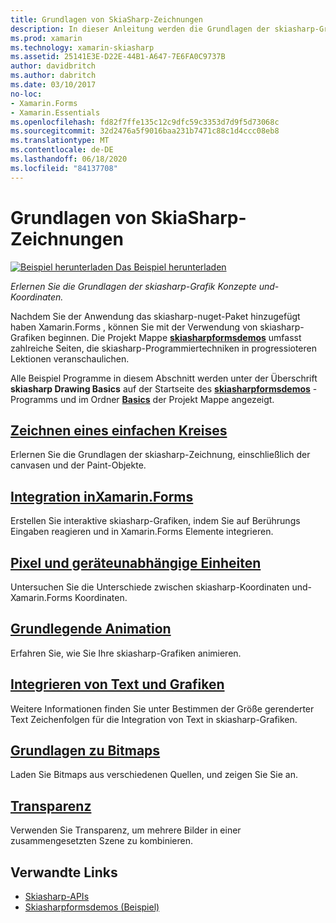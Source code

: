 ```yaml
---
title: Grundlagen von SkiaSharp-Zeichnungen
description: In dieser Anleitung werden die Grundlagen der skiasharp-Grafik Konzepte und-Koordinaten in- Xamarin.Forms Anwendungen erläutert.
ms.prod: xamarin
ms.technology: xamarin-skiasharp
ms.assetid: 25141E3E-D22E-44B1-A647-7E6FA0C9737B
author: davidbritch
ms.author: dabritch
ms.date: 03/10/2017
no-loc:
- Xamarin.Forms
- Xamarin.Essentials
ms.openlocfilehash: fd82f7ffe135c12c9dfc59c3353d7d9f5d73068c
ms.sourcegitcommit: 32d2476a5f9016baa231b7471c88c1d4ccc08eb8
ms.translationtype: MT
ms.contentlocale: de-DE
ms.lasthandoff: 06/18/2020
ms.locfileid: "84137708"
---
```

# <a name="skiasharp-drawing-basics"></a>Grundlagen von SkiaSharp-Zeichnungen

[![Beispiel herunterladen](~/media/shared/download.png) Das Beispiel herunterladen](https://docs.microsoft.com/samples/xamarin/xamarin-forms-samples/skiasharpforms-demos)

_Erlernen Sie die Grundlagen der skiasharp-Grafik Konzepte und-Koordinaten._

Nachdem Sie der Anwendung das skiasharp-nuget-Paket hinzugefügt haben Xamarin.Forms , können Sie mit der Verwendung von skiasharp-Grafiken beginnen. Die Projekt Mappe [**skiasharpformsdemos**](https://docs.microsoft.com/samples/xamarin/xamarin-forms-samples/skiasharpforms-demos) umfasst zahlreiche Seiten, die skiasharp-Programmiertechniken in progressioteren Lektionen veranschaulichen.

Alle Beispiel Programme in diesem Abschnitt werden unter der Überschrift **skiasharp Drawing Basics** auf der Startseite des [**skiasharpformsdemos**](https://docs.microsoft.com/samples/xamarin/xamarin-forms-samples/skiasharpforms-demos) -Programms und im Ordner [**Basics**](https://github.com/xamarin/xamarin-forms-samples/tree/master/SkiaSharpForms/Demos/Demos/SkiaSharpFormsDemos/Basics) der Projekt Mappe angezeigt.

## <a name="drawing-a-simple-circle"></a>[Zeichnen eines einfachen Kreises](circle.md)

Erlernen Sie die Grundlagen der skiasharp-Zeichnung, einschließlich der canvasen und der Paint-Objekte.

## <a name="integrating-with-xamarinformsintegrationmd"></a>[Integration inXamarin.Forms](integration.md)

Erstellen Sie interaktive skiasharp-Grafiken, indem Sie auf Berührungs Eingaben reagieren und in Xamarin.Forms Elemente integrieren.

## <a name="pixels-and-device-independent-units"></a>[Pixel und geräteunabhängige Einheiten](pixels.md)

Untersuchen Sie die Unterschiede zwischen skiasharp-Koordinaten und- Xamarin.Forms Koordinaten.

## <a name="basic-animation"></a>[Grundlegende Animation](animation.md)

Erfahren Sie, wie Sie Ihre skiasharp-Grafiken animieren.

## <a name="integrating-text-and-graphics"></a>[Integrieren von Text und Grafiken](text.md)

Weitere Informationen finden Sie unter Bestimmen der Größe gerenderter Text Zeichenfolgen für die Integration von Text in skiasharp-Grafiken.

## <a name="bitmap-basics"></a>[Grundlagen zu Bitmaps](bitmaps.md)

Laden Sie Bitmaps aus verschiedenen Quellen, und zeigen Sie Sie an.

## <a name="transparency"></a>[Transparenz](transparency.md)

Verwenden Sie Transparenz, um mehrere Bilder in einer zusammengesetzten Szene zu kombinieren.

## <a name="related-links"></a>Verwandte Links

- [Skiasharp-APIs](https://docs.microsoft.com/dotnet/api/skiasharp)
- [Skiasharpformsdemos (Beispiel)](https://docs.microsoft.com/samples/xamarin/xamarin-forms-samples/skiasharpforms-demos)
